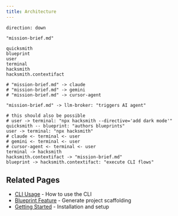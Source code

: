 ```yaml
---
title: Architecture
---
```


```d2
direction: down

"mission-brief.md"

quicksmith
blueprint
user
terminal
hacksmith
hacksmith.contextifact

# "mission-brief.md" -> claude
# "mission-brief.md" -> gemini
# "mission-brief.md" -> cursor-agent

"mission-brief.md" -> llm-broker: "triggers AI agent"

# this should also be possible
# user -> terminal: "npx hacksmith --directive='add dark mode'"
quicksmith -- blueprint: "authors blueprints"
user -> terminal: "npx hacksmith"
# claude <- terminal <- user
# gemini <- terminal <- user
# cursor-agent <- terminal <- user
terminal -> hacksmith
hacksmith.contextifact -> "mission-brief.md"
blueprint -> hacksmith.contextifact: "execute CLI flows"
```

## Related Pages

- [CLI Usage](/cli/usage/) - How to use the CLI
- [Blueprint Feature](/cli/blueprint/) - Generate project scaffolding
- [Getting Started](/get-started/) - Installation and setup
